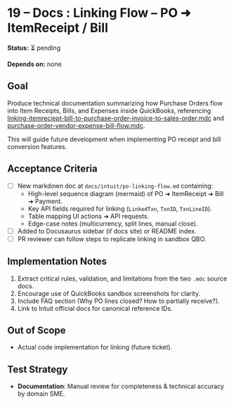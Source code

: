 # 19 – Docs : Linking Flow – PO ➜ ItemReceipt / Bill

**Status:** ⏳ pending

**Depends on:** none

## Goal

Produce technical documentation summarizing how Purchase Orders flow into Item Receipts, Bills, and Expenses inside QuickBooks, referencing [linking-itemreciept-bill-to-purchase-order-invoice-to-sales-order.mdc](mdc:.cursor/rules/apis/intuit/linking-itemreciept-bill-to-purchase-order-invoice-to-sales-order.mdc) and [purchase-order-vendor-expense-bill-flow.mdc](mdc:.cursor/rules/purchase-order-vendor-expense-bill-flow.mdc).

This will guide future development when implementing PO receipt and bill conversion features.

## Acceptance Criteria

- [ ] New markdown doc at `docs/intuit/po-linking-flow.md` containing:
  - High-level sequence diagram (mermaid) of PO ➜ ItemReceipt ➜ Bill ➜ Payment.
  - Key API fields required for linking (`LinkedTxn`, `TxnID`, `TxnLineID`).
  - Table mapping UI actions ➜ API requests.
  - Edge-case notes (multicurrency, split lines, manual close).
- [ ] Added to Docusaurus sidebar (if docs site) or README index.
- [ ] PR reviewer can follow steps to replicate linking in sandbox QBO.

## Implementation Notes

1. Extract critical rules, validation, and limitations from the two `.mdc` source docs.
2. Encourage use of QuickBooks sandbox screenshots for clarity.
3. Include FAQ section (Why PO lines closed? How to partially receive?).
4. Link to Intuit official docs for canonical reference IDs.

## Out of Scope

- Actual code implementation for linking (future ticket).

## Test Strategy

- **Documentation**: Manual review for completeness & technical accuracy by domain SME.
